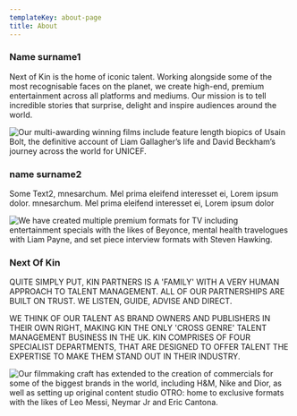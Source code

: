 ```yaml
---
templateKey: about-page
title: About
---
```

### Name surname1

Next of Kin is the home of iconic talent. Working alongside some of the most recognisable faces on the planet, we create high-end, premium entertainment across all platforms and mediums. Our mission is to tell incredible stories that surprise, delight and inspire audiences around the world.

![Our multi-awarding winning films include feature length biopics of Usain Bolt, the definitive account of Liam Gallagher’s life and David Beckham’s journey across the world for UNICEF.](/img/Box-1.jpg)

### name surname2

Some Text2, mnesarchum. Mel prima eleifend interesset ei, Lorem ipsum dolor. mnesarchum. Mel prima eleifend interesset ei, Lorem ipsum dolor

![We have created multiple premium formats for TV including entertainment specials with the likes of Beyonce, mental health travelogues with Liam Payne, and set piece interview formats with Steven Hawking.](/img/Box-2.jpg)

### Next Of Kin

QUITE SIMPLY PUT, KIN PARTNERS IS A 'FAMILY' WITH A VERY HUMAN APPROACH TO TALENT MANAGEMENT. ALL OF OUR PARTNERSHIPS ARE BUILT ON TRUST. WE LISTEN, GUIDE, ADVISE AND DIRECT.

WE THINK OF OUR TALENT AS BRAND OWNERS AND PUBLISHERS IN THEIR OWN RIGHT, MAKING KIN THE ONLY 'CROSS GENRE' TALENT MANAGEMENT BUSINESS IN THE UK. KIN COMPRISES OF FOUR SPECIALIST DEPARTMENTS, THAT ARE DESIGNED TO OFFER TALENT THE EXPERTISE TO MAKE THEM STAND OUT IN THEIR INDUSTRY.

![Our filmmaking craft has extended to the creation of commercials for some of the biggest brands in the world, including H&M, Nike and Dior, as well as setting up original content studio OTRO: home to exclusive formats with the likes of Leo Messi, Neymar Jr and Eric Cantona.](/img/Box-3.jpg)
